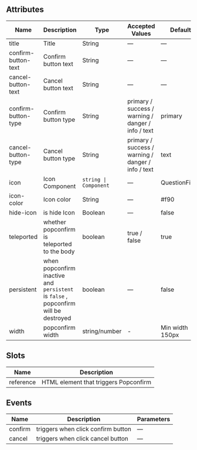 ## Attributes

| Name                | Description                                                                         | Type                  | Accepted Values                                    | Default         |
| ------------------- | ----------------------------------------------------------------------------------- | --------------------- | -------------------------------------------------- | --------------- |
| title               | Title                                                                               | String                | —                                                  | —               |
| confirm-button-text | Confirm button text                                                                 | String                | —                                                  | —               |
| cancel-button-text  | Cancel button text                                                                  | String                | —                                                  | —               |
| confirm-button-type | Confirm button type                                                                 | String                | primary / success / warning / danger / info / text | primary         |
| cancel-button-type  | Cancel button type                                                                  | String                | primary / success / warning / danger / info / text | text            |
| icon                | Icon Component                                                                      | `string \| Component` | —                                                  | QuestionFilled  |
| icon-color          | Icon color                                                                          | String                | —                                                  | #f90            |
| hide-icon           | is hide Icon                                                                        | Boolean               | —                                                  | false           |
| teleported          | whether popconfirm is teleported to the body                                        | boolean               | true / false                                       | true            |
| persistent          | when popconfirm inactive and `persistent` is `false` , popconfirm will be destroyed | boolean               | —                                                  | false           |
| width               | popconfirm width                                                                    | string/number         | -                                                  | Min width 150px |

## Slots

| Name      | Description                           |
| --------- | ------------------------------------- |
| reference | HTML element that triggers Popconfirm |

## Events

| Name    | Description                        | Parameters |
| ------- | ---------------------------------- | ---------- |
| confirm | triggers when click confirm button | —          |
| cancel  | triggers when click cancel button  | —          |
